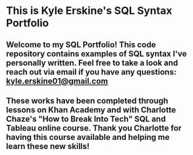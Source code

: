 # This is Kyle Erskine's SQL Syntax Portfolio

## Welcome to my SQL Portfolio! This code repository contains examples of SQL syntax I've personally written. Feel free to take a look and reach out via email if you have any questions: kyle.erskine01@gmail.com
## These works have been completed through lessons on Khan Academy and with Charlotte Chaze's "How to Break Into Tech" SQL and Tableau online course. Thank you Charlotte for having this course available and helping me learn these new skills!
